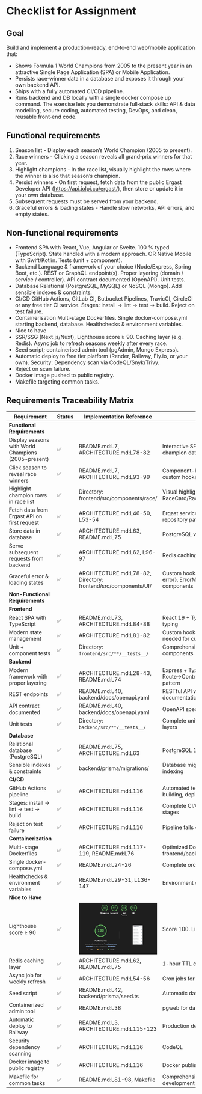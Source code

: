 # Checklist for Assignment

## Goal

Build and implement a production‑ready, end‑to‑end web/mobile application that:
- Shows Formula 1 World Champions from 2005 to the present year in an attractive
Single Page Application (SPA) or Mobile Application.
- Persists race‑winner data in a database and exposes it through your own backend
API.
- Ships with a fully automated CI/CD pipeline.
- Runs backend and DB locally with a single docker compose up command.
The exercise lets you demonstrate full‑stack skills: API & data modelling, secure coding,
automated testing, DevOps, and clean, reusable front‑end code.

## Functional requirements

1. Season list - Display each season’s World Champion (2005 to present).
2. Race winners - Clicking a season reveals all grand‑prix winners for that year.
3. Highlight champions - In the race list, visually highlight the rows where the winner
is also that season’s champion.
3. Persist winners - On first request, fetch data from the public Ergast Developer API
(https://api.jolpi.ca/ergast/), then store or update it in your own database.
4. Subsequent requests must be served from your backend.
5. Graceful errors & loading states - Handle slow networks, API errors, and empty
states.

## Non-functional requirements

- Frontend SPA with React, Vue, Angular or Svelte. 100 %
typed (TypeScript). State handled with a modern
approach. OR Native Mobile with Swift/Kotlin.
Tests (unit + component).
- Backend Language & framework of your choice
(Node/Express, Spring Boot, etc.). REST or
GraphQL endpoint(s). Proper layering (domain /
service / controller). API contract documented
(OpenAPI). Unit tests.
- Database Relational (PostgreSQL, MySQL) or NoSQL
(Mongo). Add sensible indexes & constraints.
- CI/CD GitHub Actions, GitLab CI, Butbucket Pipelines,
TravicCI, CircleCI or any free tier CI service.
Stages: install → lint → test → build.
Reject on test failure.
- Containerisation
Multi‑stage Dockerfiles. Single
docker‑compose.yml starting backend,
database. Healthchecks & environment
variables.
- Nice to have
- SSR/SSG
(Next.js/Nuxt),
Lighthouse score ≥ 90.
Caching layer (e.g.
Redis). Async job to
refresh seasons weekly
after every race.
- Seed script;
containerised admin
tool (pgAdmin, Mongo
Express).
- Automatic deploy to
free tier platform
(Render, Railway,
Fly.io, or your own).
Security: Dependency
scan via
CodeQL/Snyk/Trivy.
- Reject on scan failure.
- Docker image pushed
to public registry.
- Makefile targeting
common tasks.

## Requirements Traceability Matrix

| Requirement | Status | Implementation Reference | Notes |
|-------------|--------|--------------------------|-------|
| **Functional Requirements** |
| Display seasons with World Champions (2005-present) | ✅ | README.md:L7, ARCHITECTURE.md:L78-82 | Interactive SPA with season list and champion data |
| Click season to reveal race winners | ✅ | README.md:L7, ARCHITECTURE.md:L93-99 | Component-based navigation with custom hooks |
| Highlight champion rows in race list | ✅ | Directory: frontend/src/components/race/ | Visual highlighting implemented in RaceCard/RaceList components |
| Fetch data from Ergast API on first request | ✅ | ARCHITECTURE.md:L46-50, L53-54 | Ergast service with client, mapper, repository pattern |
| Store data in database | ✅ | ARCHITECTURE.md:L63, README.md:L75 | PostgreSQL with Prisma ORM |
| Serve subsequent requests from backend | ✅ | ARCHITECTURE.md:L62, L96-97 | Redis caching with 1-hour TTL |
| Graceful error & loading states | ✅ | ARCHITECTURE.md:L78-82, Directory: frontend/src/components/UI/ | Custom hooks with {data, loading, error}, ErrorMessage/LoadingSpinner components |
| **Non-Functional Requirements** |
| **Frontend** |
| React SPA with TypeScript | ✅ | README.md:L73, ARCHITECTURE.md:L84-88 | React 19 + TypeScript with 100% typing |
| Modern state management | ✅ | ARCHITECTURE.md:L81-82 | Custom hooks pattern, no Redux needed for current complexity |
| Unit + component tests | ✅ | Directory: `frontend/src/**/__tests__/` | Comprehensive test coverage for all components |
| **Backend** |
| Modern framework with proper layering | ✅ | ARCHITECTURE.md:L28-43, README.md:L74 | Express + TypeScript with Route→Controller→Service→Repository pattern |
| REST endpoints | ✅ | README.md:L40, backend/docs/openapi.yaml | RESTful API with OpenAPI documentation |
| API contract documented | ✅ | README.md:L40, backend/docs/openapi.yaml | OpenAPI specification available |
| Unit tests | ✅ | Directory: `backend/src/**/__tests__/` | Complete unit test coverage for all layers |
| **Database** |
| Relational database (PostgreSQL) | ✅ | README.md:L75, ARCHITECTURE.md:L63 | PostgreSQL 15 with Prisma ORM |
| Sensible indexes & constraints | ✅ | backend/prisma/migrations/ | Database migrations with proper indexing |
| **CI/CD** |
| GitHub Actions pipeline | ✅ | ARCHITECTURE.md:L116 | Automated testing, deps scan, linting, building, deployment |
| Stages: install → lint → test → build | ✅ | ARCHITECTURE.md:L116 | Complete CI/CD pipeline with proper stages |
| Reject on test failure | ✅ | ARCHITECTURE.md:L116 | Pipeline fails on test/lint failures |
| **Containerization** |
| Multi-stage Dockerfiles | ✅ | ARCHITECTURE.md:L117-119, README.md:L76 | Optimized Docker builds for frontend/backend |
| Single docker-compose.yml | ✅ | README.md:L24-26 | Complete orchestration with `make up` |
| Healthchecks & environment variables | ✅ | README.md:L29-31, L136-147 | Environment configuration documented |
| **Nice to Have** |
| Lighthouse score ≥ 90 | ✅ | ![lighthouse_score](lighthouse.png) | Score 100. Live demo available |
| Redis caching layer | ✅ | ARCHITECTURE.md:L62, README.md:L75 | 1-hour TTL caching implemented |
| Async job for weekly refresh | ✅ | ARCHITECTURE.md:L54-56 | Cron jobs for data synchronization |
| Seed script | ✅ | README.md:L42, backend/prisma/seed.ts | Automatic database seeding on startup |
| Containerized admin tool | ✅ | README.md:L38 | pgweb for database administration |
| Automatic deploy to Railway | ✅ | README.md:L3, ARCHITECTURE.md:L115-123 | Production deployment on Railway |
| Security dependency scanning | ✅ | ARCHITECTURE.md:L116 | CodeQL |
| Docker image to public registry | ✅ | ARCHITECTURE.md:L116 | Docker publishing to Dockerhub |
| Makefile for common tasks | ✅ | README.md:L81-98, Makefile | Comprehensive Makefile with development commands |


